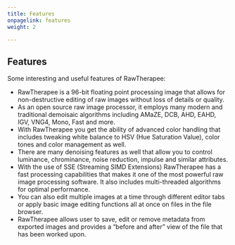 ```yaml
---
title: Features
onpagelink: features
weight: 2

---
```


Features
--------

Some interesting and useful features of RawTherapee:

- RawTherapee is a 96-bit floating point processing image that allows for non-destructive editing of raw images without loss of details or quality.
- As an open source raw image processor, it employs many modern and traditional demoisaic algorithms including AMaZE, DCB, AHD, EAHD, IGV, VNG4, Mono, Fast and more.
- With RawTherapee you get the ability of advanced color handling that includes tweaking white balance to HSV (Hue Saturation Value), color tones and color management as well.
- There are many denoising features as well that allow you to control luminance, chrominance, noise reduction, impulse and similar attributes.
- With the use of SSE (Streaming SIMD Extensions) RawTherapee has a fast processing capabilities that makes it one of the most powerful raw image processing software. It also includes multi-threaded algorithms for optimal performance.
- You can also edit multiple images at a time through different editor tabs or apply basic image editing functions all at once on files in the file browser.
- RawTherapee allows user to save, edit or remove metadata from exported images and provides a “before and after” view of the file that has been worked upon.
 
